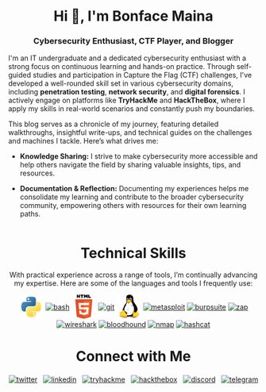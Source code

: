 <h1 align="center">Hi 👋, I'm Bonface Maina</h1>
<h3 align="center">Cybersecurity Enthusiast, CTF Player, and Blogger</h3>

I'm an IT undergraduate and a dedicated cybersecurity enthusiast with a strong focus on continuous learning and hands-on practice. Through self-guided studies and participation in Capture the Flag (CTF) challenges, I've developed a well-rounded skill set in various cybersecurity domains, including **penetration testing**, **network security**, and **digital forensics**. I actively engage on platforms like **TryHackMe** and **HackTheBox**, where I apply my skills in real-world scenarios and constantly push my boundaries.

This blog serves as a chronicle of my journey, featuring detailed walkthroughs, insightful write-ups, and technical guides on the challenges and machines I tackle. Here’s what drives me:

- **Knowledge Sharing:** I strive to make cybersecurity more accessible and help others navigate the field by sharing valuable insights, tips, and resources.

- **Documentation & Reflection:** Documenting my experiences helps me consolidate my learning and contribute to the broader cybersecurity community, empowering others with resources for their own learning paths.

<div style="text-align: center; display: flex; justify-content: center; align-items: center;">
    <div style="display: inline-block; margin: 0 20px; vertical-align: middle;">
        <script src="https://www.hackthebox.eu/badge/565048"></script>
    </div>
    <div style="display: inline-block; margin: 0 20px; vertical-align: middle;">
        <script src="https://tryhackme.com/badge/367641"></script>
    </div>
</div>

<h1 align="center">Technical Skills</h1>
<p align="center">
With practical experience across a range of tools, I’m continually advancing my expertise. Here are some of the languages and tools I frequently use:
</p>
<p align="center">
<a href="https://www.python.org" target="blank"><img align="center" src="https://raw.githubusercontent.com/devicons/devicon/master/icons/python/python-original.svg" alt="python" width="50" height="50" /></a>
<a href="https://www.gnu.org/software/bash/" target="blank"><img align="center" src="https://community.infoblox.com/t5/image/serverpage/image-id/2195iA290BF7E3BA6064D/image-size/large/is-moderation-mode/true?v=v2&px=999" alt="bash" width="50" height="50" /></a>
<a href="https://www.w3.org/html/" target="blank"><img align="center" src="https://raw.githubusercontent.com/devicons/devicon/master/icons/html5/html5-original-wordmark.svg" alt="html5" width="50" height="50" /></a>
<a href="https://git-scm.com/" target="_blank" rel="noreferrer"><img align="center" src="https://www.vectorlogo.zone/logos/git-scm/git-scm-icon.svg" alt="git" width="50" height="50" /></a>
<a href="https://www.linux.org/" target="_blank" rel="noreferrer"><img align="center" src="https://raw.githubusercontent.com/devicons/devicon/master/icons/linux/linux-original.svg" alt="linux" width="50" height="50" /></a>
<a href="https://www.metasploit.com" target="_blank" rel="noreferrer"><img align="center" src="https://wazuh.com/uploads/2020/06/metasploit-post-icon.png" alt="metasploit" width="50" height="50" /></a>
<a href="https://portswigger.net/burp" target="_blank" rel="noreferrer"><img align="center" src="https://avatars.githubusercontent.com/u/13749115?s=200&v=4" alt="burpsuite" width="50" height="50" /></a>
<a href="https://www.zaproxy.org/" target="_blank" rel="noreferrer"><img align="center" src="https://avatars.githubusercontent.com/u/6716868?s=48&v=4" alt="zap" width="50" height="50" /></a>
<a href="https://www.wireshark.org/" target="_blank" rel="noreferrer"><img align="center" src="https://www.wireshark.org/assets/icons/favicon.ico" alt="wireshark" width="50" height="50" /></a>
<a href="https://github.com/BloodHoundAD/BloodHound" target="_blank" rel="noreferrer"><img align="center" src="https://avatars.githubusercontent.com/u/25502277?s=48&v=4" alt="bloodhound" width="50" height="50" /></a>
<a href="https://nmap.org/" target="_blank" rel="noreferrer"><img align="center" src="https://avatars.githubusercontent.com/u/63385?s=48&v=4" alt="nmap" width="50" height="50" /></a>
<a href="https://hashcat.net/hashcat/" target="_blank" rel="noreferrer"><img align="center" src="https://avatars.githubusercontent.com/u/15949799?s=48&v=4" alt="hashcat" width="50" height="50" /></a>
</p>

<h1 align="center">Connect with Me</h1>
<p align="center">
<a href="https://twitter.com/B0nf4c3" target="blank"><img align="center" src="https://raw.githubusercontent.com/rahuldkjain/github-profile-readme-generator/master/src/images/icons/Social/twitter.svg" alt="twitter" height="50" width="50" /></a>
&nbsp; <a href="https://www.linkedin.com/in/bonface-njuru-maina" target="blank"><img align="center" src="https://raw.githubusercontent.com/rahuldkjain/github-profile-readme-generator/master/src/images/icons/Social/linked-in-alt.svg" alt="linkedin" height="50" width="50" /></a>
&nbsp; <a href="https://tryhackme.com/p/B0nf4c3" target="blank"><img align="center" src="https://authenticator.2stable.com/assets/img/2fa-services/Icons/tryhackme.com.svg" alt="tryhackme" height="50" width="50" /></a>
&nbsp; <a href="https://app.hackthebox.com/profile/1670709" target="blank"><img align="center" src="https://app.hackthebox.com/images/HTB-favicon/favicon.ico" alt="hackthebox" height="50" width="50" /></a>
&nbsp; <a href="#" target="blank"><img align="center" src="https://static-00.iconduck.com/assets.00/discord-icon-2048x2048-o5mluhz2.png" alt="discord" height="50" width="50" /></a>
&nbsp; <a href="https://t.me/B0nf4c3" target="blank"><img align="center" src="https://upload.wikimedia.org/wikipedia/commons/thumb/8/82/Telegram_logo.svg/2048px-Telegram_logo.svg.png" alt="telegram" height="50" width="50" /></a>
</p>

